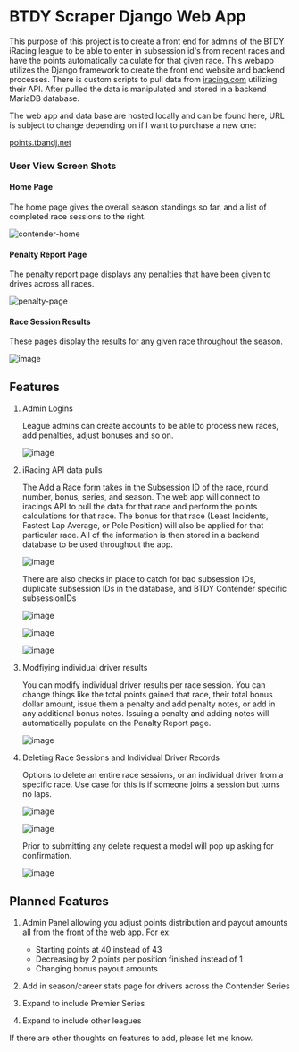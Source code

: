 # BTDY Scraper Django Web App

This purpose of this project is to create a front end for admins of the BTDY iRacing league to be able to enter in subsession id's from recent races and have the points automatically calculate for that given race. This webapp utilizes the Django framework to create the front end website and backend processes. There is custom scripts to pull data from [iracing.com](https://www.iracing.com) utilizing their API. After pulled the data is manipulated and stored in a backend MariaDB database.

The web app and data base are hosted locally and can be found here, URL is subject to change depending on if I want to purchase a new one:

[points.tbandj.net](https://points.tbandj.net)

### User View Screen Shots

#### Home Page
The home page gives the overall season standings so far, and a list of completed race sessions to the right.

![contender-home](https://user-images.githubusercontent.com/28052084/175173607-0bc63344-4e68-4062-9956-53a17bda569a.png)

#### Penalty Report Page
The penalty report page displays any penalties that have been given to drives across all races.

![penalty-page](https://user-images.githubusercontent.com/28052084/175174581-8a9c4b8d-07a0-416f-94ce-c28421cc46c4.png)

#### Race Session Results
These pages display the results for any given race throughout the season.

![image](https://user-images.githubusercontent.com/28052084/175178569-8e0d99a8-6cdf-4033-84d9-ba532f50762b.png)

## Features

1. Admin Logins
   
   League admins can create accounts to be able to process new races, add penalties, adjust bonuses and so on.

   ![image](https://user-images.githubusercontent.com/28052084/175175941-5ad3dabc-a0a7-4942-9053-a7573510797b.png)

2. iRacing API data pulls

   The Add a Race form takes in the Subsession ID of the race, round number, bonus, series, and season. The web app will connect to iracings API to pull the data for that race and perform the points calculations for that race. The bonus for that race (Least Incidents, Fastest Lap Average, or Pole Position) will also be applied for that particular race. All of the information is then stored in a backend database to be used throughout the app.

   ![image](https://user-images.githubusercontent.com/28052084/175177218-ea23d918-e991-4780-9966-cb021b147bbf.png)

   There are also checks in place to catch for bad subsession IDs, duplicate subsession IDs in the database, and BTDY Contender specific subsessionIDs

   ![image](https://user-images.githubusercontent.com/28052084/175179285-e0045685-a170-4583-aca3-ec9c68606611.png)

   ![image](https://user-images.githubusercontent.com/28052084/175179225-863f0627-28a9-4b6b-9848-bc467518df67.png)

   ![image](https://user-images.githubusercontent.com/28052084/175179346-0f92ae91-5eaa-4c18-836b-8bd2fd724175.png)

3. Modfiying individual driver results
   
   You can modify individual driver results per race session. You can change things like the total points gained that race, their total bonus dollar amount, issue them a penalty and add penalty notes, or add in any additional bonus notes. Issuing a penalty and adding notes will automatically populate on the Penalty Report page.

   ![image](https://user-images.githubusercontent.com/28052084/175178212-dcd007eb-f037-4b24-9178-43b66ac42dde.png)

4. Deleting Race Sessions and Individual Driver Records

   Options to delete an entire race sessions, or an individual driver from a specific race. Use case for this is if someone joins a session but turns no laps.

   ![image](https://user-images.githubusercontent.com/28052084/175177507-5ebcbe5c-2b4b-44a0-94e5-bfef9d480f62.png)

   ![image](https://user-images.githubusercontent.com/28052084/175177658-51639571-5d75-461b-9c69-4c591193f00d.png)

   Prior to submitting any delete request a model will pop up asking for confirmation.

   ![image](https://user-images.githubusercontent.com/28052084/175177766-b12eaa21-d3f0-4429-bc7f-8ad5857162f3.png)

## Planned Features

1. Admin Panel allowing you adjust points distribution and payout amounts all from the front of the web app. For ex:
   * Starting points at 40 instead of 43
   * Decreasing by 2 points per position finished instead of 1
   * Changing bonus payout amounts

2. Add in season/career stats page for drivers across the Contender Series
3. Expand to include Premier Series
4. Expand to include other leagues

If there are other thoughts on features to add, please let me know.